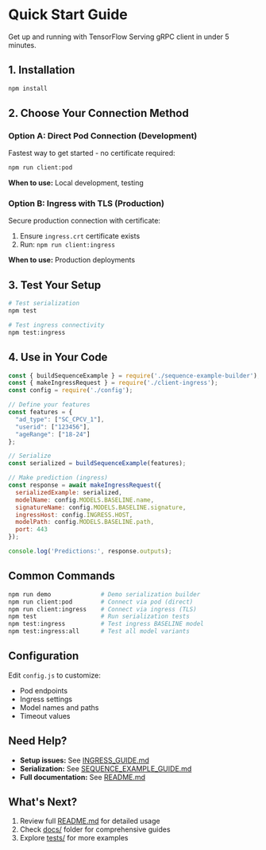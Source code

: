 # Quick Start Guide

Get up and running with TensorFlow Serving gRPC client in under 5 minutes.

## 1. Installation

```bash
npm install
```

## 2. Choose Your Connection Method

### Option A: Direct Pod Connection (Development)

Fastest way to get started - no certificate required:

```bash
npm run client:pod
```

**When to use:** Local development, testing

### Option B: Ingress with TLS (Production)

Secure production connection with certificate:

1. Ensure `ingress.crt` certificate exists
2. Run: `npm run client:ingress`

**When to use:** Production deployments

## 3. Test Your Setup

```bash
# Test serialization
npm test

# Test ingress connectivity
npm test:ingress
```

## 4. Use in Your Code

```javascript
const { buildSequenceExample } = require('./sequence-example-builder');
const { makeIngressRequest } = require('./client-ingress');
const config = require('./config');

// Define your features
const features = {
  "ad_type": ["SC_CPCV_1"],
  "userid": ["123456"],
  "ageRange": ["18-24"]
};

// Serialize
const serialized = buildSequenceExample(features);

// Make prediction (ingress)
const response = await makeIngressRequest({
  serializedExample: serialized,
  modelName: config.MODELS.BASELINE.name,
  signatureName: config.MODELS.BASELINE.signature,
  ingressHost: config.INGRESS.HOST,
  modelPath: config.MODELS.BASELINE.path,
  port: 443
});

console.log('Predictions:', response.outputs);
```

## Common Commands

```bash
npm run demo              # Demo serialization builder
npm run client:pod        # Connect via pod (direct)
npm run client:ingress    # Connect via ingress (TLS)
npm test                  # Run serialization tests
npm test:ingress          # Test ingress BASELINE model
npm test:ingress:all      # Test all model variants
```

## Configuration

Edit `config.js` to customize:
- Pod endpoints
- Ingress settings
- Model names and paths
- Timeout values

## Need Help?

- **Setup issues:** See [INGRESS_GUIDE.md](docs/INGRESS_GUIDE.md)
- **Serialization:** See [SEQUENCE_EXAMPLE_GUIDE.md](docs/SEQUENCE_EXAMPLE_GUIDE.md)
- **Full documentation:** See [README.md](README.md)

## What's Next?

1. Review full [README.md](README.md) for detailed usage
2. Check [docs/](docs/) folder for comprehensive guides
3. Explore [tests/](tests/) for more examples
